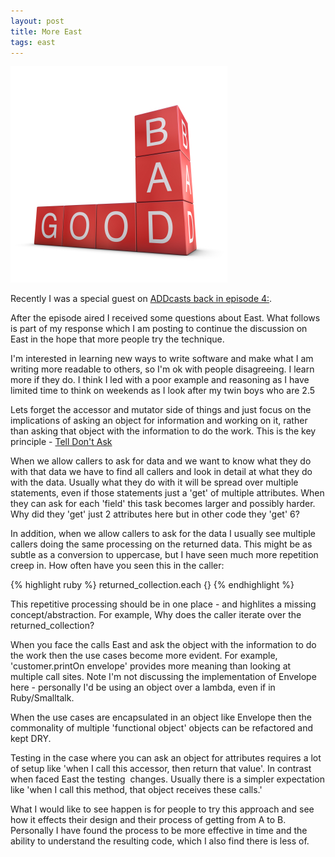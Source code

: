 ```yaml
---
layout: post
title: More East
tags: east
---
```

![East](/public/img/istock_000010117095xsmall.jpg)

Recently I was a special guest on [ADDcasts back in episode 4:](http://addcasts.com/2011/04/21/episode-4-special-guest-james-ladd-talks-to-us-about-running-smalltalk-on-the-jvm-immutability-and-how-to-write-good-oo-code/).

After the episode aired I received some questions about East. What follows is part of my response which I am posting to continue the discussion on East in the hope that more people try the technique.

I'm interested in learning new ways to write software and make what I am writing more readable to others, so I'm ok with people disagreeing. I learn more if they do.
I think I led with a poor example and reasoning as I have limited time to think on weekends as I look after my twin boys who are 2.5

Lets forget the accessor and mutator side of things and just focus on the implications of asking an object for information and working on it, rather than asking that object with the information to do the work. This is the key principle - [Tell Don't Ask](https://martinfowler.com/bliki/TellDontAsk.html)

When we allow callers to ask for data and we want to know what they do with that data we have to find all callers and look in detail at what they do with the data. Usually what they do with it will be spread over multiple statements, even if those statements just a 'get' of multiple attributes. When they can ask for each 'field' this task becomes larger and possibly harder. Why did they 'get' just 2 attributes here but in other code they 'get' 6?

In addition, when we allow callers to ask for the data I usually see multiple callers doing the same processing on the returned data. This might be as subtle as a conversion to uppercase, but I have seen much more repetition creep in. How often have you seen this in the caller:

{% highlight ruby %}
returned_collection.each {}
{% endhighlight %}

This repetitive processing should be in one place - and highlites a missing concept/abstraction. For example, Why does the caller iterate over the returned_collection?

When you face the calls East and ask the object with the information to do the work then the use cases become more evident. For example, 'customer.printOn envelope' provides more meaning than looking at multiple call sites. Note I'm not discussing the implementation of Envelope here - personally I'd be using an object over a lambda, even if in Ruby/Smalltalk.

When the use cases are encapsulated in an object like Envelope then the commonality of multiple 'functional object' objects can be refactored and kept DRY.

Testing in the case where you can ask an object for attributes requires a lot of setup like 'when I call this accessor, then return that value'. In contrast when faced East the testing  changes. Usually there is a simpler expectation like 'when I call this method, that object receives these calls.'

What I would like to see happen is for people to try this approach and see how it effects their design and their process of getting from A to B. Personally I have found the process to be more effective in time and the ability to understand the resulting code, which I also find there is less of.


